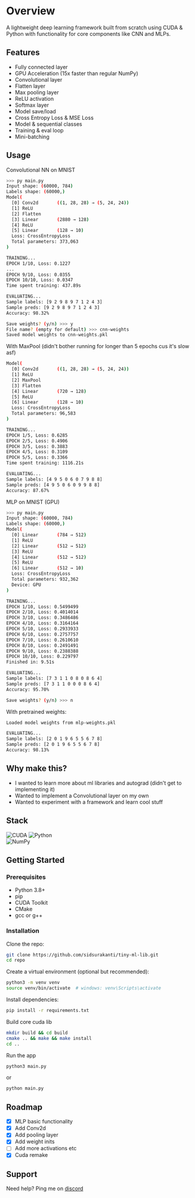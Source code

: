 # Overview

A lightweight deep learning framework built from scratch using CUDA & Python with functionality for core components like CNN and MLPs.

## Features

- Fully connected layer
- GPU Acceleration (15x faster than regular NumPy)
- Convolutional layer
- Flatten layer
- Max pooling layer
- ReLU activation
- Softmax layer
- Model save/load
- Cross Entropy Loss & MSE Loss
- Model & sequential classes
- Training & eval loop
- Mini-batching

## Usage
Convolutional NN  on MNIST
```bash
>>> py main.py
Input shape: (60000, 784)
Labels shape: (60000,)
Model(
  [0] Conv2d       ((1, 28, 28) → (5, 24, 24))
  [1] ReLU
  [2] Flatten
  [3] Linear       (2880 → 128)
  [4] ReLU
  [5] Linear       (128 → 10)
  Loss: CrossEntropyLoss
  Total parameters: 373,063
)

TRAINING...
EPOCH 1/10, Loss: 0.1227
...
EPOCH 9/10, Loss: 0.0355
EPOCH 10/10, Loss: 0.0347
Time spent training: 437.89s

EVALUATING...
Sample labels: [9 2 9 8 9 7 1 2 4 3]
Sample preds: [9 2 9 8 9 7 1 2 4 3]
Accuracy: 98.32%

Save weights? (y/n) >>> y
File name? (empty for default) >>> cnn-weights
Saved model weights to cnn-weights.pkl
```
With MaxPool (didn't bother running for longer than 5 epochs cus it's slow asf)
```bash
Model(
  [0] Conv2d       ((1, 28, 28) → (5, 24, 24))
  [1] ReLU
  [2] MaxPool
  [3] Flatten
  [4] Linear       (720 → 128)
  [5] ReLU
  [6] Linear       (128 → 10)
  Loss: CrossEntropyLoss
  Total parameters: 96,583
)

TRAINING...
EPOCH 1/5, Loss: 0.6285
EPOCH 2/5, Loss: 0.4906
EPOCH 3/5, Loss: 0.3883
EPOCH 4/5, Loss: 0.3109
EPOCH 5/5, Loss: 0.3366
Time spent training: 1116.21s

EVALUATING...
Sample labels: [4 9 5 0 6 0 7 9 8 8]
Sample preds: [4 9 5 0 6 0 9 9 8 8]
Accuracy: 87.67%
```

MLP on MNIST (GPU)
```bash
>>> py main.py
Input shape: (60000, 784)
Labels shape: (60000,)
Model(
  [0] Linear       (784 → 512)
  [1] ReLU
  [2] Linear       (512 → 512)
  [3] ReLU
  [4] Linear       (512 → 512)
  [5] ReLU
  [6] Linear       (512 → 10)
  Loss: CrossEntropyLoss
  Total parameters: 932,362
  Device: GPU
)

TRAINING...
EPOCH 1/10, Loss: 0.5499499
EPOCH 2/10, Loss: 0.4014014
EPOCH 3/10, Loss: 0.3486486
EPOCH 4/10, Loss: 0.3164164
EPOCH 5/10, Loss: 0.2933933
EPOCH 6/10, Loss: 0.2757757
EPOCH 7/10, Loss: 0.2610610
EPOCH 8/10, Loss: 0.2491491
EPOCH 9/10, Loss: 0.2388388
EPOCH 10/10, Loss: 0.229797
Finished in: 9.51s

EVALUATING...
Sample labels: [7 3 1 1 0 8 0 8 6 4]
Sample preds: [7 3 1 1 0 0 0 8 6 4]
Accuracy: 95.70%

Save weights? (y/n) >>> n
```

With pretrained weights: 

```bash
Loaded model weights from mlp-weights.pkl

EVALUATING...
Sample labels: [2 0 1 9 6 5 5 6 7 8]
Sample preds: [2 0 1 9 6 5 5 6 7 8]
Accuracy: 98.13%
```


## Why make this?

- I wanted to learn more about ml libraries and autograd (didn't get to implementing it) 
- Wanted to implement a Convolutional layer on my own
- Wanted to experiment with a framework and learn cool stuff


## Stack
![CUDA](https://img.shields.io/badge/cuda-000000.svg?style=for-the-badge&logo=nVIDIA&logoColor=green)
![Python](https://img.shields.io/badge/python-3670A0?style=for-the-badge&logo=python&logoColor=white)  
![NumPy](https://img.shields.io/badge/numpy-%23013243.svg?style=for-the-badge&logo=numpy&logoColor=white)  

## Getting Started

### Prerequisites

- Python 3.8+
- pip
- CUDA Toolkit 
- CMake
- gcc or g++

### Installation

Clone the repo:

```bash
git clone https://github.com/sidsurakanti/tiny-ml-lib.git
cd repo
```

Create a virtual environment (optional but recommended):

```bash
python3 -m venv venv
source venv/bin/activate  # windows: venv\Scripts\activate
```

Install dependencies:

```bash
pip install -r requirements.txt
```

Build core cuda lib
```bash
mkdir build && cd build
cmake .. && make && make install
cd ..
```

Run the app

```bash
python3 main.py
```

or

```bash
python main.py
```

## Roadmap

- [x] MLP basic functionality
- [x] Add Conv2d
- [x] Add pooling layer
- [x] Add weight inits
- [ ] Add more activations etc
- [x] Cuda remake

## Support

Need help? Ping me on [discord](https://discord.com/users/521872289231273994)
